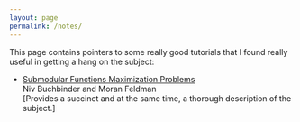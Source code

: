 ```yaml
---
layout: page
permalink: /notes/
---
```

This page contains pointers to some really good tutorials that I found really useful in getting a hang on the subject: 
- [Submodular Functions Maximization Problems](https://www.openu.ac.il/personal_sites/moran-feldman/publications/Handbook2018.pdf) <br>
Niv Buchbinder and Moran Feldman <br>
[Provides a succinct and at the same time, a thorough description of the subject.]
